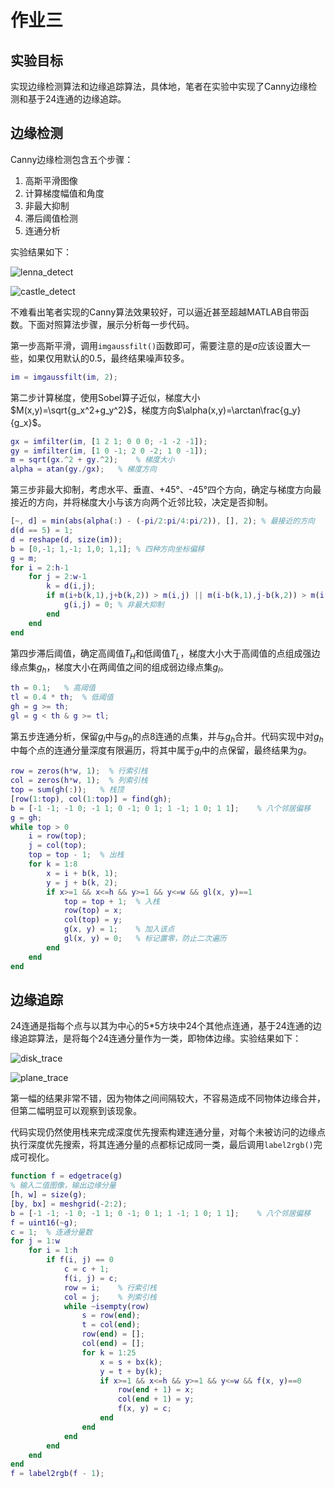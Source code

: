 # 作业三

## 实验目标

实现边缘检测算法和边缘追踪算法，具体地，笔者在实验中实现了Canny边缘检测和基于24连通的边缘追踪。



## 边缘检测

Canny边缘检测包含五个步骤：

1. 高斯平滑图像
2. 计算梯度幅值和角度
4. 非最大抑制
5. 滞后阈值检测
6. 连通分析

实验结果如下：

![lenna_detect](../result/lenna_detect.png)

![castle_detect](../result/castle_detect.png)

不难看出笔者实现的Canny算法效果较好，可以逼近甚至超越MATLAB自带函数。下面对照算法步骤，展示分析每一步代码。

第一步高斯平滑，调用`imgaussfilt()`函数即可，需要注意的是$\sigma$应该设置大一些，如果仅用默认的0.5，最终结果噪声较多。

```matlab
im = imgaussfilt(im, 2);
```

第二步计算梯度，使用Sobel算子近似，梯度大小$M(x,y)=\sqrt{g_x^2+g_y^2}$，梯度方向$\alpha(x,y)=\arctan\frac{g_y}{g_x}$。

```matlab
gx = imfilter(im, [1 2 1; 0 0 0; -1 -2 -1]);
gy = imfilter(im, [1 0 -1; 2 0 -2; 1 0 -1]);
m = sqrt(gx.^2 + gy.^2);    % 梯度大小
alpha = atan(gy./gx);   % 梯度方向
```

第三步非最大抑制，考虑水平、垂直、+45°、-45°四个方向，确定与梯度方向最接近的方向，并将梯度大小与该方向两个近邻比较，决定是否抑制。

```matlab
[~, d] = min(abs(alpha(:) - (-pi/2:pi/4:pi/2)), [], 2);	% 最接近的方向
d(d == 5) = 1;  
d = reshape(d, size(im));
b = [0,-1; 1,-1; 1,0; 1,1];	% 四种方向坐标偏移
g = m;
for i = 2:h-1
    for j = 2:w-1
        k = d(i,j);
        if m(i+b(k,1),j+b(k,2)) > m(i,j) || m(i-b(k,1),j-b(k,2)) > m(i,j)
            g(i,j) = 0;	% 非最大抑制
        end
    end
end
```

第四步滞后阈值，确定高阈值$T_H$和低阈值$T_L$，梯度大小大于高阈值的点组成强边缘点集$g_h$，梯度大小在两阈值之间的组成弱边缘点集$g_l$。

```matlab
th = 0.1;   % 高阈值
tl = 0.4 * th;  % 低阈值
gh = g >= th;
gl = g < th & g >= tl;
```

第五步连通分析，保留$g_l$中与$g_h$的点8连通的点集，并与$g_h$合并。代码实现中对$g_h$中每个点的连通分量深度有限遍历，将其中属于$g_l$中的点保留，最终结果为$g$。

```matlab
row = zeros(h*w, 1);  % 行索引栈
col = zeros(h*w, 1);  % 列索引栈
top = sum(gh(:));   % 栈顶
[row(1:top), col(1:top)] = find(gh);
b = [-1 -1; -1 0; -1 1; 0 -1; 0 1; 1 -1; 1 0; 1 1];    % 八个邻居偏移
g = gh;
while top > 0
    i = row(top);
    j = col(top);
    top = top - 1;	% 出栈
    for k = 1:8
        x = i + b(k, 1);
        y = j + b(k, 2);
        if x>=1 && x<=h && y>=1 && y<=w && gl(x, y)==1
            top = top + 1;	% 入栈
            row(top) = x;
            col(top) = y;
            g(x, y) = 1;	% 加入该点
            gl(x, y) = 0;	% 标记置零，防止二次遍历
        end
    end
end
```



## 边缘追踪

24连通是指每个点与以其为中心的5*5方块中24个其他点连通，基于24连通的边缘追踪算法，是将每个24连通分量作为一类，即物体边缘。实验结果如下：

![disk_trace](../result/disk_trace.png)

![plane_trace](../result/plane_trace.png)

第一幅的结果非常不错，因为物体之间间隔较大，不容易造成不同物体边缘合并，但第二幅明显可以观察到该现象。

代码实现仍然使用栈来完成深度优先搜索构建连通分量，对每个未被访问的边缘点执行深度优先搜索，将其连通分量的点都标记成同一类，最后调用`label2rgb()`完成可视化。

```matlab
function f = edgetrace(g)
% 输入二值图像，输出边缘分量
[h, w] = size(g);
[by, bx] = meshgrid(-2:2);
b = [-1 -1; -1 0; -1 1; 0 -1; 0 1; 1 -1; 1 0; 1 1];    % 八个邻居偏移
f = uint16(~g);
c = 1;  % 连通分量数
for j = 1:w
    for i = 1:h
        if f(i, j) == 0
            c = c + 1;
            f(i, j) = c;
            row = i;    % 行索引栈
            col = j;    % 列索引栈
            while ~isempty(row)
                s = row(end);
                t = col(end);
                row(end) = [];
                col(end) = [];
                for k = 1:25
                    x = s + bx(k);
                    y = t + by(k);
                    if x>=1 && x<=h && y>=1 && y<=w && f(x, y)==0
                        row(end + 1) = x;
                        col(end + 1) = y;
                        f(x, y) = c;
                    end
                end
            end
        end
    end
end
f = label2rgb(f - 1);
```
